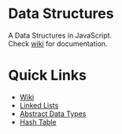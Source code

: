 # Data Structures
A Data Structures in JavaScript.<br>
Check [wiki](https://github.com/irtizaaah/data-structures/wiki "Documentation") for documentation.

# Quick Links
* [Wiki](https://github.com/irtizaaah/data-structures/wiki "Documentation")
* [Linked Lists](https://github.com/irtizaaah/data-structures/wiki/Linked-List)
* [Abstract Data Types](https://github.com/irtizaaah/data-structures/wiki/Abstract-Data-Type)
* [Hash Table](https://github.com/irtizaaah/data-structures/wiki/Hash-Tables)
